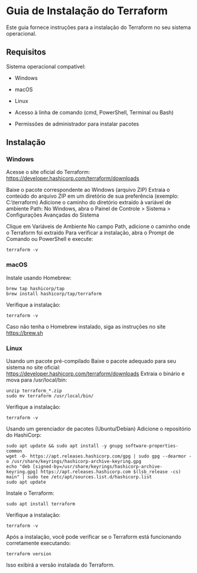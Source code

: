 # Guia de Instalação do Terraform

Este guia fornece instruções para a instalação do Terraform no seu sistema operacional.

## Requisitos

Sistema operacional compatível:
- Windows
- macOS
- Linux

- Acesso à linha de comando (cmd, PowerShell, Terminal ou Bash)
- Permissões de administrador para instalar pacotes

## Instalação

### Windows

Acesse o site oficial do Terraform: https://developer.hashicorp.com/terraform/downloads

Baixe o pacote correspondente ao Windows (arquivo ZIP)
Extraia o conteúdo do arquivo ZIP em um diretório de sua preferência (exemplo: C:\terraform)
Adicione o caminho do diretório extraído à variável de ambiente Path:
No Windows, abra o Painel de Controle > Sistema > Configurações Avançadas do Sistema

Clique em Variáveis de Ambiente
No campo Path, adicione o caminho onde o Terraform foi extraído
Para verificar a instalação, abra o Prompt de Comando ou PowerShell e execute:

```
terraform -v
```

### macOS

Instale usando Homebrew:

```
brew tap hashicorp/tap
brew install hashicorp/tap/terraform
```

Verifique a instalação:
```
terraform -v
```

Caso não tenha o Homebrew instalado, siga as instruções no site https://brew.sh

### Linux

Usando um pacote pré-compilado
Baixe o pacote adequado para seu sistema no site oficial: https://developer.hashicorp.com/terraform/downloads
Extraia o binário e mova para /usr/local/bin:

```
unzip terraform_*.zip
sudo mv terraform /usr/local/bin/
```

Verifique a instalação:
```
terraform -v
```

Usando um gerenciador de pacotes (Ubuntu/Debian)
Adicione o repositório do HashiCorp:
```
sudo apt update && sudo apt install -y gnupg software-properties-common
wget -O- https://apt.releases.hashicorp.com/gpg | sudo gpg --dearmor -o /usr/share/keyrings/hashicorp-archive-keyring.gpg
echo "deb [signed-by=/usr/share/keyrings/hashicorp-archive-keyring.gpg] https://apt.releases.hashicorp.com $(lsb_release -cs) main" | sudo tee /etc/apt/sources.list.d/hashicorp.list
sudo apt update
```

Instale o Terraform:
```
sudo apt install terraform
```
Verifique a instalação:
```
terraform -v
```


Após a instalação, você pode verificar se o Terraform está funcionando corretamente executando:
```
terraform version
```

Isso exibirá a versão instalada do Terraform.